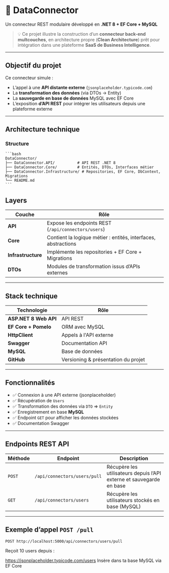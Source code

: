 # 🔌 DataConnector

Un connecteur REST modulaire développé en **.NET 8 + EF Core + MySQL**

> 💡 Ce projet illustre la construction d’un **connecteur back-end multcouches**, en architecture propre (**Clean Architecture**) prêt pour intégration dans une plateforme **SaaS de Business Intelligence**.

---


## Objectif du projet

Ce connecteur simule :
- L’appel à une **API distante externe** (`jsonplaceholder.typicode.com`)  
- La **transformation des données** (via DTOs → Entity)
- La **sauvegarde en base de données** MySQL avec EF Core
- L’exposition **d’API REST** pour intégrer les utilisateurs depuis une plateforme externe


---


## Architecture technique

### Structure

    ```bash
    DataConnector/
    ├── DataConnector.API/          # API REST .NET 8
    ├── DataConnector.Core/         # Entités, DTOs, Interfaces métier
    ├── DataConnector.Infrastructure/ # Repositories, EF Core, DbContext, Migrations
    └── README.md
    ```

## Layers

| Couche         | Rôle                                                                 |
|----------------|----------------------------------------------------------------------|
| **API**        | Expose les endpoints REST (`/api/connectors/users`)                 |
| **Core**       | Contient la logique métier : entités, interfaces, abstractions      |
| **Infrastructure** | Implémente les repositories + EF Core + Migrations               |
| **DTOs**       | Modules de transformation issus d’APIs externes                      |

---

## Stack technique

| Technologie             | Rôle                                    |
|-------------------------|------------------------------------------|
| **ASP.NET 8 Web API**   | API REST                                 |
| **EF Core + Pomelo**    | ORM avec MySQL                           |
| **HttpClient**          | Appels à l'API externe                   |
| **Swagger**             | Documentation API                        |
| **MySQL**               | Base de données                          |
| **GitHub**              | Versioning & présentation du projet      |

---

## Fonctionnalités

- ✅ Connexion à une API externe (jsonplaceholder)
- ✅ Récupération de `Users`
- ✅ Transformation des données via `DTO` ⇒ `Entity`
- ✅ Enregistrement en base **MySQL**
- ✅ Endpoint `GET` pour afficher les données stockées
- ✅ Documentation Swagger

---

## Endpoints REST API

| Méthode | Endpoint                         | Description                                                        |
|---------|----------------------------------|--------------------------------------------------------------------|
| `POST`  | `/api/connectors/users/pull`     | Récupère les utilisateurs depuis l’API externe et sauvegarde en base |
| `GET`   | `/api/connectors/users`          | Récupère les utilisateurs stockés en base (MySQL)                  |

---

## Exemple d’appel `POST /pull`

```http
POST http://localhost:5000/api/connectors/users/pull
````

Reçoit 10 users depuis :

https://jsonplaceholder.typicode.com/users
Insère dans ta base MySQL via EF Core